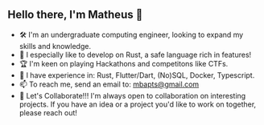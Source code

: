 ## Hello there, I'm Matheus 👋
 - 🛠 I'm an undergraduate computing engineer, looking to expand my skills and knowledge. 
 - 🦀 I especially like to develop on Rust, a safe language rich in features!
 - 🏆 I'm keen on playing Hackathons and competitons like CTFs.
 - 🚀 I have experience in: Rust, Flutter/Dart, (No)SQL, Docker, Typescript.
 - 📫 To reach me, send an email to: [mbapts@gmail.com](mbapts@gmail.com)
 - 🤝 Let's Collaborate!!! I'm always open to collaboration on interesting projects. If you have an idea or a project you'd like to work on together, please reach out!

<!--
**matheusbaptistella/matheusbaptistella** is a ✨ _special_ ✨ repository because its `README.md` (this file) appears on your GitHub profile.

Here are some ideas to get you started:

- 🔭 I’m currently working on ...
- 🌱 I’m currently learning ...
- 👯 I’m looking to collaborate on ...
- 🤔 I’m looking for help with ...
- 💬 Ask me about ...
- 📫 How to reach me: ...
- 😄 Pronouns: ...
- ⚡ Fun fact: ...
-->
